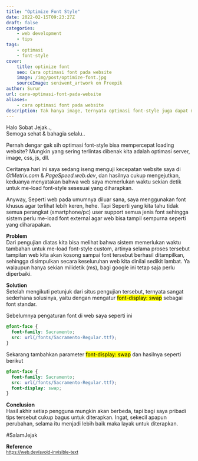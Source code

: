 ```yaml
---
title: "Optimize Font Style"
date: 2022-02-15T09:23:27Z
draft: false
categories: 
    - web development
    - tips
tags:
    - optimasi
    - font-style
cover:
    title: optimize font
    seo: Cara optimasi font pada website
    image: /img/post/optimize-font.jpg
    sourceImage: seniwent_artwork on Freepik
author: Surur
url: cara-optimasi-font-pada-website
aliases: 
    - cara optimasi font pada website
description: Tak hanya image, ternyata optimasi font-style juga dapat mempercepat loading website loh..
---
```


Halo Sobat Jejak..,<br>
Semoga sehat & bahagia selalu..

Pernah dengar gak sih optimasi font-style bisa mempercepat loading website? Mungkin yang sering terlintas dibenak kita adalah optimasi server, image, css, js, dll.

Ceritanya hari ini saya sedang iseng menguji kecepatan website saya di <em>GtMetrix.com</em> & <em>PageSpeed.web.dev</em>, dan hasilnya cukup mengejutkan, keduanya menyatakan bahwa web saya memerlukan waktu sekian detik untuk me-load font-style sesesuai yang diharapkan.

Anyway, Seperti web pada umumnya diluar sana, saya menggunakan font khusus agar terlihat lebih keren, hehe. Tapi Seperti yang kita tahu tidak semua perangkat (smartphone/pc) user support semua jenis font sehingga sistem perlu me-load font external agar web bisa tampil sempurna seperti yang diharapakan.

**Problem**<br>
Dari pengujian diatas kita bisa melihat bahwa sistem memerlukan waktu tambahan untuk me-load font-style custom, artinya selama proses tersebut tampilan web kita akan kosong sampai font tersebut berhasil ditampilkan, sehingga disimpulkan secara keseluruhan web kita dinilai sedikit lambat. Ya walaupun hanya sekian milidetik (ms), bagi google ini tetap saja perlu diperbaiki.

**Solution**<br>
Setelah mengikuti petunjuk dari situs pengujian tersebut, ternyata sangat sederhana solusinya, yaitu dengan mengatur <mark>font-display: swap</mark> sebagai font standar.

Sebelumnya pengaturan font di web saya seperti ini<br>
```css
@font-face {
  font-family: Sacramento;
  src: url(/fonts/Sacramento-Regular.ttf);
}
```
Sekarang tambahkan parameter <mark>font-display: swap</mark>
dan hasilnya seperti berikut

```css
@font-face {
  font-family: Sacramento;
  src: url(/fonts/Sacramento-Regular.ttf);
  font-display: swap;
}
```

**Conclusion**<br>
Hasil akhir setiap pengguna mungkin akan berbeda, tapi bagi saya pribadi tips tersebut cukup bagus untuk diterapkan. Ingat, sekecil apapun perubahan, selama itu menjadi lebih baik maka layak untuk diterapkan.

#SalamJejak

**Reference**<br>
<small class="inside-out"><a href="https://web.dev/avoid-invisible-text" target="_BLANK">https://web.dev/avoid-invisible-text</a></small>
